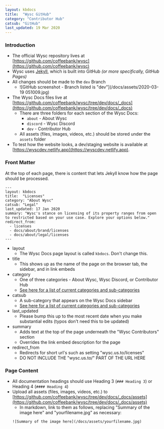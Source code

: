 ```yaml
---
layout: kbdocs
title:  "Wysc GitHub"
category: "Contributor Hub"
catsub: "GitHub"
last_updated: 19 Mar 2020
---
```



### Introduction
- The official Wysc repository lives at [https://github.com/coffeebank/wysc](https://github.com/coffeebank/wysc)
- Wysc uses [Jekyll](https://jekyllrb.com/), which is built into GitHub *(or more specifically, GitHub Pages)*
- All changes should be made to the `dev` Branch
    - ![GitHub screenshot - Branch listed is "dev"](/docs/assets/2020-03-19 051009.jpg)
- The Wysc Docs files live at [https://github.com/coffeebank/wysc/tree/dev/docs/_docs](https://github.com/coffeebank/wysc/tree/dev/docs/_docs)
    - There are three folders for each section of the Wysc Docs:
        - `about` - About Wysc
        - `discord` - Wysc Discord
        - `dev` - Contributor Hub
    - All assets (files, images, videos, etc.) should be stored under the `assets` folder
- To test how the website looks, a dev/staging website is available at [https://wyscdev.netlify.app](https://wyscdev.netlify.app).


### Front Matter

At the top of each page, there is content that lets Jekyll know how the page should be processed.

```
---
layout: kbdocs
title:  "Licenses"
category: "About Wysc"
catsub: "Legal"
last_updated: 17 Jan 2020
summary: "Wysc's stance on licensing of its property ranges from open to restricted based on your use case. Explore your options below."
redirect_from:
  - licenses
  - docs/about/brand/licenses
  - docs/about/legal/licenses
---
```

- layout
    - The Wysc Docs page layout is called `kbdocs`. Don't change this.
- title
    - This shows up as the name of the page on the browser tab, the sidebar, and in link embeds
- category
    - One of three categories - About Wysc, Wysc Discord, or Contributor Hub
    - [See here for a list of current categories and sub-categories](https://github.com/coffeebank/wysc/blob/dev/docs/_data/docscat.yml)
- catsub
    - A sub-category that appears on the Wysc Docs sidebar
    - [See here for a list of current categories and sub-categories](https://github.com/coffeebank/wysc/blob/dev/docs/_data/docscat.yml)
- last_updated
    - Please bump this up to the most recent date when you make substantial edits (typos don't need this to be updated)
- summary
    - Adds text at the top of the page underneath the "Wysc Contributors" section
    - Overrides the link embed description for the page
- redirect_from
    - Redirects for short url's such as setting "wysc.us.to/licenses"
    - DO NOT INCLUDE THE "wysc.us.to/" PART OF THE URL HERE


### Page Content

- All documentation headings should use Heading 3 (`### Heading 3`) or Heading 4 (`#### Heading 4`)
- Upload all assets (files, images, videos, etc.) to [https://github.com/coffeebank/wysc/tree/dev/docs/_docs/assets](https://github.com/coffeebank/wysc/tree/dev/docs/_docs/assets)
    - In markdown, link to them as follows, replacing "Summary of the image here" and "yourfilename.jpg" as necessary:  
    ```
    ![Summary of the image here](/docs/assets/yourfilename.jpg)
    ```